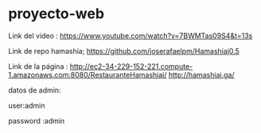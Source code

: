 # proyecto-web
Link del video :
https://www.youtube.com/watch?v=7BWMTas09S4&t=13s

Link de repo hamashia;
https://github.com/joserafaelpm/Hamashiaj0.5

Link de la página :
http://ec2-34-229-152-221.compute-1.amazonaws.com:8080/RestauranteHamashiaj/
http://hamashiaj.ga/



datos de admin:

user:admin

password :admin
